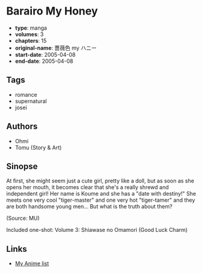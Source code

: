 # Barairo My Honey

-   **type**: manga
-   **volumes**: 3
-   **chapters**: 15
-   **original-name**: 薔薇色 my ハニー
-   **start-date**: 2005-04-08
-   **end-date**: 2005-04-08

## Tags

-   romance
-   supernatural
-   josei

## Authors

-   Ohmi
-   Tomu (Story & Art)

## Sinopse

At first, she might seem just a cute girl, pretty like a doll, but as soon as she opens her mouth, it becomes clear that she's a really shrewd and independent girl! Her name is Koume and she has a "date with destiny!" She meets one very cool "tiger-master" and one very hot "tiger-tamer" and they are both handsome young men… But what is the truth about them?

(Source: MU)

Included one-shot:
Volume 3: Shiawase no Omamori (Good Luck Charm)

## Links

-   [My Anime list](https://myanimelist.net/manga/4513/Barairo_My_Honey)
